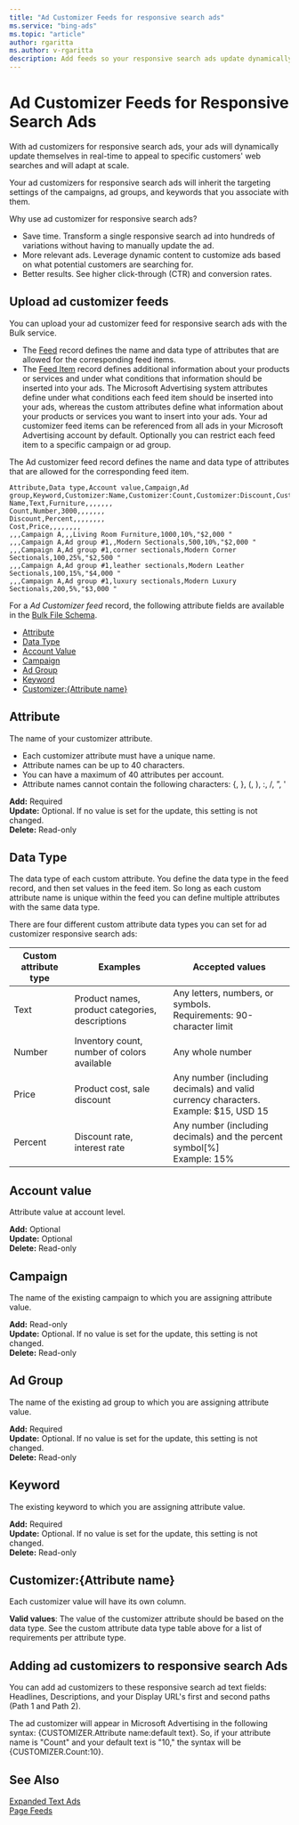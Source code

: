 ```yaml
---
title: "Ad Customizer Feeds for responsive search ads"
ms.service: "bing-ads"
ms.topic: "article"
author: rgaritta
ms.author: v-rgaritta
description: Add feeds so your responsive search ads update dynamically under specific circumstances. 
---
```


# Ad Customizer Feeds for Responsive Search Ads

With ad customizers for responsive search ads, your ads will dynamically update themselves in real-time to appeal to specific customers' web searches and will adapt at scale.

Your ad customizers for responsive search ads will inherit the targeting settings of the campaigns, ad groups, and keywords that you associate with them. 

Why use ad customizer for responsive search ads?

- Save time. Transform a single responsive search ad into hundreds of variations without having to manually update the ad.
- More relevant ads. Leverage dynamic content to customize ads based on what potential customers are searching for.
- Better results. See higher click-through (CTR) and conversion rates.

## <a name="upload-adcustomizerfeed"></a>Upload ad customizer feeds

You can upload your ad customizer feed for responsive search ads with the Bulk service.

- The [Feed](../bulk-service/feed.md) record defines the name and data type of attributes that are allowed for the corresponding feed items.
- The [Feed Item](../bulk-service/feed-item.md) record defines additional information about your products or services and under what conditions that information should be inserted into your ads. The Microsoft Advertising system attributes define under what conditions each feed item should be inserted into your ads, whereas the custom attributes define what information about your products or services you want to insert into your ads. Your ad customizer feed items can be referenced from all ads in your Microsoft Advertising account by default. Optionally you can restrict each feed item to a specific campaign or ad group.  

The Ad customizer feed record defines the name and data type of attributes that are allowed for the corresponding feed item.

```csv
Attribute,Data type,Account value,Campaign,Ad group,Keyword,Customizer:Name,Customizer:Count,Customizer:Discount,Customizer:Cost
Name,Text,Furniture,,,,,,,
Count,Number,3000,,,,,,,
Discount,Percent,,,,,,,,
Cost,Price,,,,,,,,
,,,Campaign A,,,Living Room Furniture,1000,10%,"$2,000 "
,,,Campaign A,Ad group #1,,Modern Sectionals,500,10%,"$2,000 "
,,,Campaign A,Ad group #1,corner sectionals,Modern Corner Sectionals,100,25%,"$2,500 "
,,,Campaign A,Ad group #1,leather sectionals,Modern Leather Sectionals,100,15%,"$4,000 "
,,,Campaign A,Ad group #1,luxury sectionals,Modern Luxury Sectionals,200,5%,"$3,000 "

```

For a *Ad Customizer feed* record, the following attribute fields are available in the [Bulk File Schema](../bulk-service/bulk-file-schema.md). 

- [Attribute](#attribute)
- [Data Type](#datatype)
- [Account Value](#accountvalue)
- [Campaign](#campaign)
- [Ad Group](#adgroup)
- [Keyword](#keyword)
- [Customizer:{Attribute name}](#customizer)


## <a name="attribute"></a>Attribute

The name of your customizer attribute.

- Each customizer attribute must have a unique name.
- Attribute names can be up to 40 characters.
- You can have a maximum of 40 attributes per account.
- Attribute names cannot contain the following characters: {, }, (, ), :, /, ”, '

**Add:** Required  
**Update:** Optional. If no value is set for the update, this setting is not changed.    
**Delete:** Read-only  

## <a name="datatype"></a>Data Type

The data type of each custom attribute. You define the data type in the feed record, and then set values in the feed item. So long as each custom attribute name is unique within the feed you can define multiple attributes with the same data type.

There are four different custom attribute data types you can set for ad customizer responsive search ads:


|Custom attribute type|Examples|Accepted values|
|-----|-----|-----|
|Text|Product names, product categories, descriptions|Any letters, numbers, or symbols.<br/> Requirements: 90-character limit|
|Number|Inventory count, number of colors available|Any whole number|
|Price|Product cost, sale discount|Any number (including decimals) and valid currency characters.<br/> Example: $15, USD 15|
 |Percent|Discount rate, interest rate|Any number (including decimals) and the percent symbol[%]<br/>Example: 15%|


## <a name="accountvalue"></a>Account value

Attribute value at account level.

**Add:** Optional  
**Update:** Optional    
**Delete:** Read-only  


## <a name="campaign"></a>Campaign

The name of the existing campaign to which you are assigning attribute value.

**Add:** Read-only  
**Update:** Optional. If no value is set for the update, this setting is not changed.  
**Delete:** Read-only  

## <a name="adgroup"></a>Ad Group
The name of the existing ad group to which you are assigning attribute value.

**Add:** Required  
**Update:** Optional. If no value is set for the update, this setting is not changed.    
**Delete:** Read-only  

## <a name="keyword"></a>Keyword

The existing keyword to which you are assigning attribute value.

**Add:** Required  
**Update:** Optional. If no value is set for the update, this setting is not changed.    
**Delete:** Read-only  


## <a name="customizer"></a>Customizer:{Attribute name}
Each customizer value will have its own column.

**Valid values**:
The value of the customizer attribute should be based on the data type. See the custom attribute data type table above for a list of requirements per attribute type.

## <a name="expandedtextad-examples"></a>Adding ad customizers to responsive search Ads

You can add ad customizers to these responsive search ad text fields: Headlines, Descriptions, and your Display URL's first and second paths (Path 1 and Path 2).

The ad customizer will appear in Microsoft Advertising in the following syntax: {CUSTOMIZER.Attribute name:default text}. So, if your attribute name is "Count" and your default text is "10," the syntax will be {CUSTOMIZER.Count:10}.



## See Also
[Expanded Text Ads](expanded-text-ads.md)  
[Page Feeds](page-feeds.md)  
